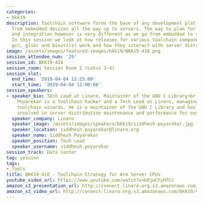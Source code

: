 ```yaml
---
categories:
- bkk19
description: Toolchain software forms the base of any development platform ranging
  from embedded devices all the way up to servers. The way to plan for toolchain enablement
  and integration however is very different as we go from embedded to the server ecosystem.
  In this session we look at how releases for various toolchain components (such as
  gcc, glibc and binutils) work and how they interact with server distributions.
image: /assets/images/featured-images/bkk19/BKK19-418.png
session_attendee_num: '29'
session_id: BKK19-418
session_room: Session Room 2 (Lotus 3-4)
session_slot:
  end_time: '2019-04-04 12:25:00'
  start_time: '2019-04-04 12:00:00'
session_speakers:
- speaker_bio: Tech Lead at Linaro, Maintainer of the GNU C Library<br />Siddhesh
    Poyarekar is a toolchain hacker and a Tech Lead at Linaro, managing a team of
    toolchain wizards. He is a maintainer of the GNU C Library and has been actively
    involved in server distribution maintenance and performance for over a decade.
  speaker_company: Linaro
  speaker_image: /assets/images/speakers/bkk19/siddhesh-poyarekar.jpg
  speaker_location: siddhesh.poyarekar@linaro.org
  speaker_name: Siddhesh Poyarekar
  speaker_position: Tech Lead
  speaker_username: siddhesh.poyarekar
session_track: Data Center
tag: session
tags:
- Tools
title: BKK19-418 - Toolchain Strategy for Arm Server CPUs
youtube_video_url: https://www.youtube.com/watch?v=bOjwCFyHfCc
amazon_s3_presentation_url: http://connect.linaro.org.s3.amazonaws.com/bkk19/presentations/bkk19-418.pdf
amazon_s3_video_url: http://connect.linaro.org.s3.amazonaws.com/bkk19/videos/bkk19-418.mp4
---
```

